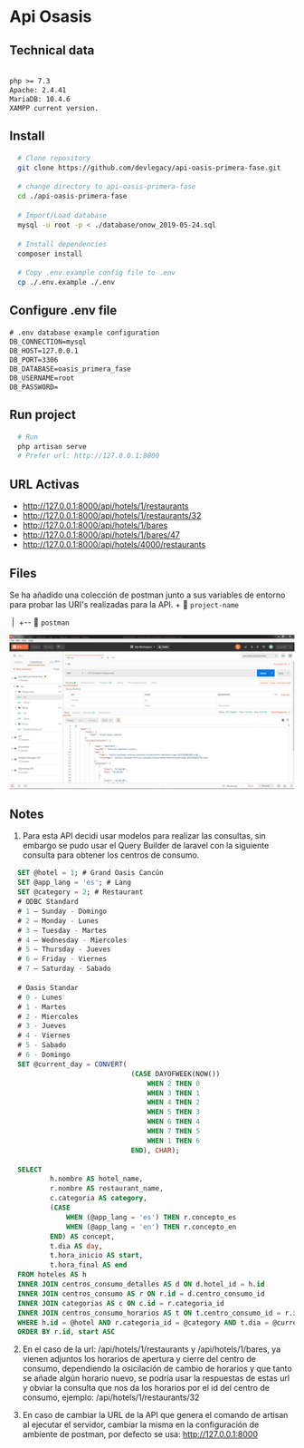 # Api Osasis

## Technical data

```shell

php >= 7.3
Apache: 2.4.41
MariaDB: 10.4.6
XAMPP current version.
```

## Install

```bash
  # Clone repository
  git clone https://github.com/devlegacy/api-oasis-primera-fase.git

  # change directory to api-oasis-primera-fase
  cd ./api-oasis-primera-fase

  # Import/Load database
  mysql -u root -p < ./database/onow_2019-05-24.sql

  # Install dependencies
  composer install

  # Copy .env.example config file to .env
  cp ./.env.example ./.env
```

## Configure .env file

```shell
# .env database example configuration
DB_CONNECTION=mysql
DB_HOST=127.0.0.1
DB_PORT=3306
DB_DATABASE=oasis_primera_fase
DB_USERNAME=root
DB_PASSWORD=
```

## Run project

```bash
  # Run
  php artisan serve
  # Prefer url: http://127.0.0.1:8000
```

## URL Activas

- http://127.0.0.1:8000/api/hotels/1/restaurants
- http://127.0.0.1:8000/api/hotels/1/restaurants/32
- http://127.0.0.1:8000/api/hotels/1/bares
- http://127.0.0.1:8000/api/hotels/1/bares/47
- http://127.0.0.1:8000/api/hotels/4000/restaurants

## Files

Se ha añadido una colección de postman junto a sus variables de entorno para probar las URI's realizadas para la API.
+&nbsp;:open_file_folder: `project-name`

&nbsp;|&nbsp;&nbsp;+-- :open_file_folder: `postman`

![Postman](./postman/Captura.JPG)

## Notes

1. Para esta API decidi usar modelos para realizar las consultas, sin embargo se pudo usar el Query Builder de laravel con la siguiente consulta para obtener los centros de consumo.

  ```sql
    SET @hotel = 1; # Grand Oasis Cancún
    SET @app_lang = 'es'; # Lang
    SET @category = 2; # Restaurant
    # ODBC Standard
    # 1 — Sunday - Domingo
    # 2 — Monday - Lunes
    # 3 — Tuesday - Martes
    # 4 — Wednesday - Miercoles
    # 5 — Thursday - Jueves
    # 6 — Friday - Viernes
    # 7 — Saturday - Sabado

    # Oasis Standar
    # 0 - Lunes
    # 1 - Martes
    # 2 - Miercoles
    # 3 - Jueves
    # 4 - Viernes
    # 5 - Sabado
    # 6 - Domingo
    SET @current_day = CONVERT(
                                (CASE DAYOFWEEK(NOW())
                                    WHEN 2 THEN 0
                                    WHEN 3 THEN 1
                                    WHEN 4 THEN 2
                                    WHEN 5 THEN 3
                                    WHEN 6 THEN 4
                                    WHEN 7 THEN 5
                                    WHEN 1 THEN 6
                                END), CHAR);

    SELECT
            h.nombre AS hotel_name,
            r.nombre AS restaurant_name,
            c.categoria AS category,
            (CASE
                WHEN (@app_lang = 'es') THEN r.concepto_es
                WHEN (@app_lang = 'en') THEN r.concepto_en
            END) AS concept,
            t.dia AS day,
            t.hora_inicio AS start,
            t.hora_final AS end
    FROM hoteles AS h
    INNER JOIN centros_consumo_detalles AS d ON d.hotel_id = h.id
    INNER JOIN centros_consumo AS r ON r.id = d.centro_consumo_id
    INNER JOIN categorias AS c ON c.id = r.categoria_id
    INNER JOIN centros_consumo_horarios AS t ON t.centro_consumo_id = r.id
    WHERE h.id = @hotel AND r.categoria_id = @category AND t.dia = @current_day
    ORDER BY r.id, start ASC
  ```

2. En el caso de la url: /api/hotels/1/restaurants y /api/hotels/1/bares, ya vienen adjuntos los horarios de apertura y cierre del centro de consumo, dependiendo la osicilación de cambio de horarios y que tanto se añade algún horario nuevo, se podría usar la respuestas de estas url y obviar la consulta que nos da los horarios por el id del centro de consumo, ejemplo: /api/hotels/1/restaurants/32

3. En caso de cambiar la URL de la API que genera el comando de artisan al ejecutar el servidor, cambiar la misma en la configuración de ambiente de postman, por defecto se usa: http://127.0.0.1:8000
